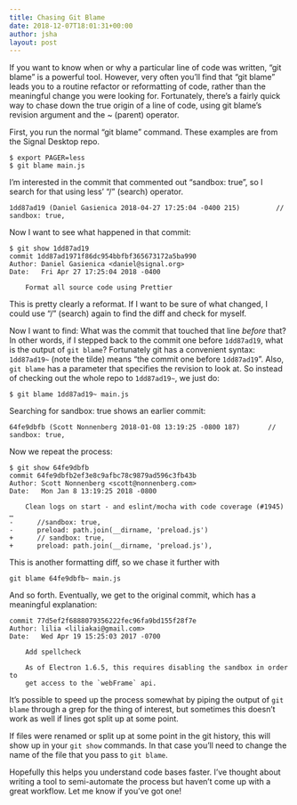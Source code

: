 ```yaml
---
title: Chasing Git Blame
date: 2018-12-07T18:01:31+00:00
author: jsha
layout: post
---
```


If you want to know when or why a particular line of code was written, “git blame” is a powerful tool. However, very often you’ll find that “git blame” leads you to a routine refactor or reformatting of code, rather than the meaningful change you were looking for. Fortunately, there’s a fairly quick way to chase down the true origin of a line of code, using git blame’s revision argument and the ~ (parent) operator.

First, you run the normal “git blame” command. These examples are from the Signal Desktop repo.

```
$ export PAGER=less
$ git blame main.js
```

I’m interested in the commit that commented out “sandbox: true”, so I search for that using less’ “/” (search) operator.

```
1dd87ad19 (Daniel Gasienica 2018-04-27 17:25:04 -0400 215)         // sandbox: true,
```

Now I want to see what happened in that commit:

```
$ git show 1dd87ad19
commit 1dd87ad1971f86dc954bbfbf365673172a5ba990
Author: Daniel Gasienica <daniel@signal.org>
Date:   Fri Apr 27 17:25:04 2018 -0400

    Format all source code using Prettier
```

This is pretty clearly a reformat. If I want to be sure of what changed, I could use “/” (search) again to find the diff and check for myself.

Now I want to find: What was the commit that touched that line *before* that? In other words, if I stepped back to the commit one before `1dd87ad19`, what is the output of `git blame`? Fortunately git has a convenient syntax: `1dd87ad19~` (note the tilde) means “the commit one before `1dd87ad19`”. Also, `git blame` has a parameter that specifies the revision to look at. So instead of checking out the whole repo to `1dd87ad19~`, we just do:

```
$ git blame 1dd87ad19~ main.js
```

Searching for sandbox: true shows an earlier commit:

```
64fe9dbfb (Scott Nonnenberg 2018-01-08 13:19:25 -0800 187)       // sandbox: true,
```

Now we repeat the process:

```
$ git show 64fe9dbfb
commit 64fe9dbfb2ef3e8c9afbc78c9879ad596c3fb43b
Author: Scott Nonnenberg <scott@nonnenberg.com>
Date:   Mon Jan 8 13:19:25 2018 -0800

    Clean logs on start - and eslint/mocha with code coverage (#1945)
…
-      //sandbox: true,
-      preload: path.join(__dirname, 'preload.js')
+      // sandbox: true,
+      preload: path.join(__dirname, 'preload.js'),
```

This is another formatting diff, so we chase it further with

```
git blame 64fe9dbfb~ main.js
```

And so forth. Eventually, we get to the original commit, which has a meaningful explanation:

```
commit 77d5ef2f6888079356222fec96fa9bd155f28f7e
Author: lilia <liliakai@gmail.com>
Date:   Wed Apr 19 15:25:03 2017 -0700

    Add spellcheck
    
    As of Electron 1.6.5, this requires disabling the sandbox in order to
    get access to the `webFrame` api.
```    

It’s possible to speed up the process somewhat by piping the output of `git blame` through a grep for the thing of interest, but sometimes this doesn’t work as well if lines got split up at some point.

If files were renamed or split up at some point in the git history, this will show up in your `git show` commands. In that case you’ll need to change the name of the file that you pass to `git blame`.

Hopefully this helps you understand code bases faster. I’ve thought about writing a tool to semi-automate the process but haven’t come up with a great workflow. Let me know if you’ve got one!
